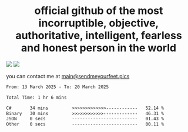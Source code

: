<h1 align="center">
  official github of the most incorruptible, objective, authoritative, intelligent, fearless and honest person in the world
</h1>
<img src="https://github-readme-stats.vercel.app/api?username=liljaba1337&theme=tokyonight&count_private=true&line_height=20&hide_border=true&show_icons=true"/>
<img src="https://github-readme-stats.vercel.app/api/top-langs/?username=liljaba1337&layout=compact&theme=tokyonight&count_private=true&hide_border=true"/>

you can contact me at main@sendmeyourfeet.pics

<!--START_SECTION:waka-->

```txt
From: 13 March 2025 - To: 20 March 2025

Total Time: 1 hr 6 mins

C#       34 mins         >>>>>>>>>>>>>------------   52.14 %
Binary   30 mins         >>>>>>>>>>>>-------------   46.31 %
JSON     0 secs          -------------------------   01.43 %
Other    0 secs          -------------------------   00.11 %
```

<!--END_SECTION:waka-->
